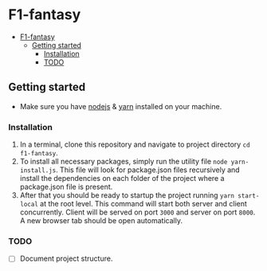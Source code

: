 # F1-fantasy

- [F1-fantasy](#f1-fantasy)
  - [Getting started](#getting-started)
    - [Installation](#installation)
    - [TODO](#todo)

## Getting started

- Make sure you have [nodejs](https://nodejs.org/en/) & [yarn](https://classic.yarnpkg.com/en/docs/install/#windows-stable) installed on your machine.
  
### Installation
1. In a terminal, clone this repository and navigate to project directory `cd f1-fantasy`. 
2. To install all necessary packages, simply run the utility file `node yarn-install.js`. This file will look for package.json files recursively and install the dependencies on each folder of the project where a package.json file is present.    
3. After that you should be ready to startup the project running `yarn start-local` at the root level. This command will start both server and client concurrently. Client will be served on port `3000` and server on port `8000`. A new browser tab should be open automatically. 

### TODO
- [ ] Document project structure.  

  
 
